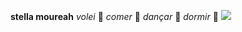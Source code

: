 **stella moureah**
_volei_ 🎈
_comer_ 🥘
_dançar_ 💃
_dormir_ 🛌
![](https://cdn.pixabay.com/animation/2024/01/19/00/53/00-53-56-818_512.gif)
